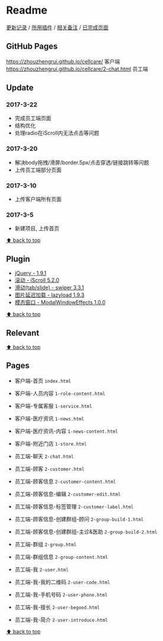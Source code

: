 # Readme

[更新记录](#update) / [所用插件](#plugin) / [相关备注](#relevant) / [已完成页面](#pages)

## GitHub Pages

<https://zhouzhengrui.github.io/cellcare/> 客户端
<https://zhouzhengrui.github.io/cellcare/2-chat.html> 员工端

## Update

### 2017-3-22

- 完成员工端页面
- 结构优化
- 处理radio在iScroll内无法点击等问题

### 2017-3-20

- 解决body拖拽/滑屏/border.5px/点击穿透/链接跳转等问题
- 上传员工端部分页面

### 2017-3-10

- 上传客户端所有页面

### 2017-3-5

- 新建项目, 上传首页

[⬆ back to top](#readme)

## Plugin

- [jQuery - 1.9.1](http://jquery.com/)
- [滚动 - iScroll 5.2.0](https://github.com/cubiq/iscroll)
- [滑动(tab/slide) - swiper 3.3.1](http://idangero.us/swiper/)
- [图片延迟加载 - lazyload 1.9.3](http://www.appelsiini.net/projects/lazyload)
- [模态窗口 - ModalWindowEffects 1.0.0](https://github.com/codrops/ModalWindowEffects)

[⬆ back to top](#readme)

## Relevant

[⬆ back to top](#readme)

## Pages

- 客户端-首页 `index.html`
- 客户端-人员内容 `1-role-content.html`
- 客户端-专属客服 `1-service.html`
- 客户端-医疗资讯 `1-news.html`
- 客户端-医疗资讯-内容 `1-news-content.html`
- 客户端-附近门店 `1-store.html`

- 员工端-聊天 `2-chat.html`
- 员工端-顾客 `2-customer.html`
- 员工端-顾客信息 `2-customer-content.html`
- 员工端-顾客信息-编辑 `2-customer-edit.html`
- 员工端-顾客信息-标签管理 `2-customer-label.html`
- 员工端-顾客信息-创建群组-顾问 `2-group-build-1.html`
- 员工端-顾客信息-创建群组-主诊&医助 `2-group-build-2.html`
- 员工端-群组 `2-group.html`
- 员工端-群组信息 `2-group-content.html`
- 员工端-我 `2-user.html`
- 员工端-我-我的二维码 `2-user-code.html`
- 员工端-我-手机号码 `2-user-phone.html`
- 员工端-我-擅长 `2-user-begood.html`
- 员工端-我-简介 `2-user-introduce.html`

[⬆ back to top](#readme)
